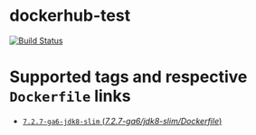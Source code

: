 # dockerhub-test

[![Build
Status](https://travis-ci.org/igor-baiborodine/dockerhub-test.svg?branch=master)](https://travis-ci.org/igor-baiborodine/dockerhub-test)

# Supported tags and respective `Dockerfile` links

-  [`7.2.7-ga6-jdk8-slim` (*7.2.7-ga6/jdk8-slim/Dockerfile*)](https://github.com/igor-baiborodine/dockerhub-test/blob/5c448a255404c39e375e28c9c8829c878a1ed81b/7.2.7-ga6/jdk8-slim/Dockerfile)
